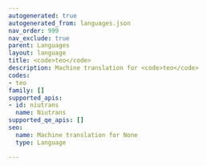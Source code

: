 ```yaml
---
autogenerated: true
autogenerated_from: languages.json
nav_order: 999
nav_exclude: true
parent: Languages
layout: language
title: <code>teo</code>
description: Machine translation for <code>teo</code>
codes:
- teo
family: []
supported_apis:
- id: niutrans
  name: Niutrans
supported_qe_apis: []
seo:
  name: Machine translation for None
  type: Language

---
```


